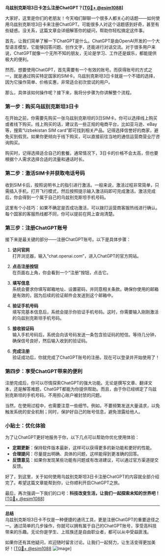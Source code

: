 **乌兹别克斯坦3日卡怎么注册ChatGPT？[[TG💪+ @esim1088](https://t.me/s/esim1088)]**

大家好，这里是你们的老朋友！今天咱们聊聊一个很多人都关心的话题——如何使用乌兹别克斯坦3日卡来注册ChatGPT。可能很多人对这个话题感到好奇，甚至有些疑惑。没关系，这篇文章会详细解答你的疑问，帮助你轻松搞定这件事。

首先，让我们简单了解一下ChatGPT是什么。ChatGPT是由OpenAI开发的一个大型语言模型，它能够回答问题、创作文字，还能进行对话交流。对于很多用户来说，ChatGPT就像一个无所不知的朋友，无论是学习、工作还是娱乐，都能提供极大的便利。

然而，想要使用ChatGPT，首先需要有一个有效的账号。而获得账号的方式之一，就是通过购买特定国家的SIM卡。乌兹别克斯坦3日卡就是一个不错的选择，因为它操作简单、价格实惠，非常适合初次尝试的用户。

那么，具体该如何操作呢？接下来，我将分步骤为你讲解整个流程。

### 第一步：购买乌兹别克斯坦3日卡

在开始之前，你需要先购买一张乌兹别克斯坦的3日SIM卡。你可以选择线上购买或者线下购买。线上购买的话，建议去一些正规的电商平台，比如亚马逊、eBay等，搜索“Uzbekistan SIM card”即可找到相关产品。记得选择信誉好的商家，避免买到假货。如果你更倾向于线下购买，可以直接前往当地的通信运营商营业厅咨询购买。

购买时，记得选择适合自己的套餐。通常情况下，3日卡的价格不会太高，但也要根据个人需求选择合适的流量和通话时长。

### 第二步：激活SIM卡并获取电话号码

收到SIM卡后，按照说明书上的指引进行激活。一般来说，激活过程非常简单，只需插入手机，打开飞行模式，然后按照提示输入激活码即可完成激活。激活完成后，你会得到一个属于自己的乌兹别克斯坦手机号码。

这里有个小技巧：如果不确定是否成功激活，可以拨打运营商客服热线进行确认。每个国家的客服热线都不同，你可以提前在网上查询清楚。

### 第三步：注册ChatGPT账号

接下来是最关键的部分——注册ChatGPT账号。以下是具体步骤：

1. **访问官网**  
   打开浏览器，输入“chat.openai.com”，进入ChatGPT的官方网站。

2. **点击注册按钮**  
   在页面右上角，你会看到一个“注册”按钮，点击它。

3. **填写信息**  
   系统会要求你填写邮箱地址、设置密码，并同意相关条款。确保你使用的邮箱是有效的，因为后续的验证邮件会发送到这个邮箱中。

4. **验证手机号码**  
   填写完基本信息后，系统会提示你验证手机号码。这时，你需要输入刚刚激活的乌兹别克斯坦手机号码。

5. **接收验证码**  
   输入手机号码后，系统会向该号码发送一条包含验证码的短信。等待几分钟，确保信号良好，然后输入收到的验证码。

6. **完成注册**  
   验证成功后，你就完成了ChatGPT账号的注册。现在可以登录并开始使用了！

### 第四步：享受ChatGPT带来的便利

注册完成后，你可以尽情探索ChatGPT的强大功能。无论是撰写文章、翻译文本，还是解答难题，ChatGPT都能为你提供帮助。而且，由于你已经绑定了乌兹别克斯坦的手机号码，不用担心账户被封禁的问题。

当然，在使用过程中，也需要注意一些细节。例如，不要频繁发送大量请求，以免触发系统的安全机制；同时，保护好自己的账号信息，避免泄露给他人。

### 小贴士：优化体验

为了让ChatGPT更好地服务于你，以下几点可以帮助你优化使用体验：

- **定期更新**：保持软件版本最新，这样可以获得更多的新功能和更好的性能。
- **合理提问**：尽量提出明确、具体的问题，这样能得到更准确的回答。
- **反馈意见**：如果你发现某些功能有问题或有改进建议，可以通过官方渠道提交反馈。

好了，到这里，关于如何使用乌兹别克斯坦3日卡注册ChatGPT的内容就全部介绍完了。希望这篇文章能帮到你，让你顺利开启ChatGPT之旅。

最后，再次强调一下我们的口号：**科技改变生活，让我们一起探索未知的世界吧！**[[TG💪+ @esim1088](https://t.me/s/esim1088)]

---

**总结**  
乌兹别克斯坦3日卡不仅是一种便捷的通讯工具，更是注册ChatGPT的重要途径之一。通过简单的几步操作，你就可以拥有属于自己的ChatGPT账号，享受高科技带来的乐趣。无论你是学生、上班族还是自由职业者，都可以从中受益匪浅。

如果你还有其他疑问，欢迎随时留言讨论。让我们一起努力，让生活变得更加美好！[[TG💪+ @esim1088](https://t.me/s/esim1088) ![Image](https://i.postimg.cc/4NQfJmqS/Snipaste-2025-05-13-00-14-12.png)]